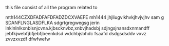 this file consist of all the program related to

mth144CZXDFADFAFDFADZDCXVAEFE
mh1444
jhjliugvlkhvkjhvjvjhv
sam
g
SDANFLNGLASDFLKA
sdgrtgregwegsg
jerin
lnklnlnlkxnblsnjcvna.kjbscknvbz,xnbvjhadsbj
sdjngsjnansdxnmandff
jebfkjwebfjbfjebfjbeenkdsd
wdchbjsbhdc
fsaafd
dsdgsdsddv
vxvz
zvvzxvzdf
dfwfwefw
